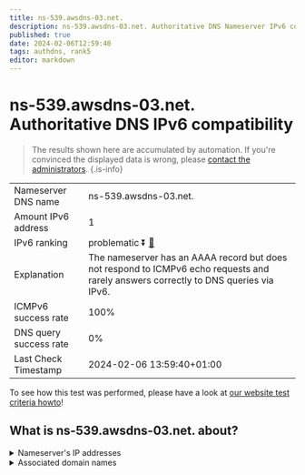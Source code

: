 ```yaml
---
title: ns-539.awsdns-03.net.
description: ns-539.awsdns-03.net. Authoritative DNS Nameserver IPv6 compatibility
published: true
date: 2024-02-06T12:59:40
tags: authdns, rank5
editor: markdown
---
```


# ns-539.awsdns-03.net. Authoritative DNS IPv6 compatibility

> The results shown here are accumulated by automation. If you're convinced the displayed data is wrong, please [contact the administrators](/howto/chat). 
{.is-info}




|   |   |
| - | - |
| Nameserver DNS name | ns-539.awsdns-03.net.
| Amount IPv6 address | 1
| IPv6 ranking | problematic :arrow_double_down: [🔗](/howto/ranking) |
| Explanation | The nameserver has an AAAA record but does not respond to ICMPv6 echo requests and rarely answers correctly to DNS queries via IPv6. |
| ICMPv6 success rate | 100%|
| DNS query success rate | 0% |
| Last Check Timestamp | 2024-02-06 13:59:40+01:00 |

To see how this test was performed, please have a look at [our website test criteria howto](/howto/testcriteria/authdns)!


## What is ns-539.awsdns-03.net. about?




<details>
<summary>Nameserver's IP addresses</summary>

2600:9000:5302:1b00::1

</details>



<details>
<summary>Associated domain names</summary>

gdpr.tubi.tv

</details>
